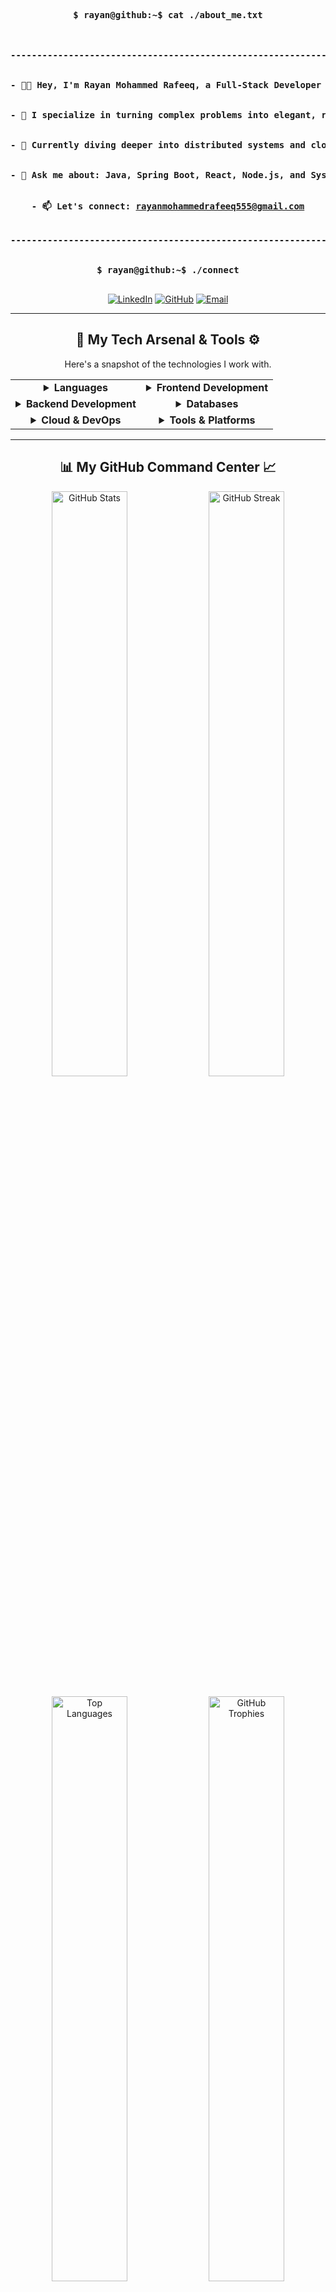 <div align="center">

<pre>
<b><samp>
$ rayan@github:~$ <kbd>cat ./about_me.txt</kbd>

<br>
----------------------------------------------------------------------
<br>
- 👨‍💻 Hey, I'm Rayan Mohammed Rafeeq, a Full-Stack Developer from India.
<br>
- 🚀 I specialize in turning complex problems into elegant, real-world applications.
<br>
- 🌱 Currently diving deeper into distributed systems and cloud-native architectures.
<br>
- 💬 Ask me about: Java, Spring Boot, React, Node.js, and System Design.
<br>
- 📫 Let's connect: <a href="mailto:rayanmohammedrafeeq555@gmail.com">rayanmohammedrafeeq555@gmail.com</a>
<br>
----------------------------------------------------------------------
<br>
$ rayan@github:~$ <kbd>./connect</kbd>
</samp></b>
</pre>

<p>
  <a href="https://www.linkedin.com/in/rayan-mohammed-rafeeq-bb67262a1/" target="_blank"><img src="https://img.shields.io/badge/LinkedIn-0077B5?style=for-the-badge&logo=linkedin&logoColor=white" alt="LinkedIn"/></a>
  <a href="https://github.com/Rayan-Mohammed-Rafeeq" target="_blank"><img src="https://img.shields.io/badge/GitHub-181717?style=for-the-badge&logo=github&logoColor=white" alt="GitHub"/></a>
  <a href="mailto:rayanmohammedrafeeq555@gmail.com"><img src="https://img.shields.io/badge/Email-D14836?style=for-the-badge&logo=gmail&logoColor=white" alt="Email"/></a>
</p>
</div>

---

<h2 align="center">🚀 My Tech Arsenal & Tools ⚙️</h2>

<p align="center">
  Here's a snapshot of the technologies I work with.
</p>

<table align="center" width="80%">
  <tr>
    <td align="center">
      <details>
        <summary><strong>Languages</strong></summary>
        <br>
        <p>
          <img src="https://skillicons.dev/icons?i=java,python,kotlin,cpp,js,ts" />
        </p>
      </details>
    </td>
    <td align="center">
      <details>
        <summary><strong>Frontend Development</strong></summary>
        <br>
        <p>
          <img src="https://skillicons.dev/icons?i=react,html,css,tailwind,vite" />
        </p>
      </details>
    </td>
  </tr>
  <tr>
    <td align="center">
      <details>
        <summary><strong>Backend Development</strong></summary>
        <br>
        <p>
          <img src="https://skillicons.dev/icons?i=spring,nodejs,express,nextjs" />
        </p>
      </details>
    </td>
    <td align="center">
      <details>
        <summary><strong>Databases</strong></summary>
        <br>
        <p>
          <img src="https://skillicons.dev/icons?i=mysql,mongodb,postgres,redis" />
        </p>
      </details>
    </td>
  </tr>
  <tr>
    <td align="center">
      <details>
        <summary><strong>Cloud & DevOps</strong></summary>
        <br>
        <p>
          <img src="https://skillicons.dev/icons?i=aws,docker,git,githubactions,kubernetes" />
        </p>
      </details>
    </td>
    <td align="center">
      <details>
        <summary><strong>Tools & Platforms</strong></summary>
        <br>
        <p>
          <img src="https://skillicons.dev/icons?i=vscode,idea,postman,figma" />
        </p>
      </details>
    </td>
  </tr>
</table>

---

<h2 align="center">📊 My GitHub Command Center 📈</h2>

<p align="center">
  <img src="https://github-readme-stats.vercel.app/api?username=Rayan-Mohammed-Rafeeq&show_icons=true&theme=tokyonight&hide_border=true&count_private=true&bg_color=1A1B27" alt="GitHub Stats" width="49%"/>
  <img src="https://github-readme-streak-stats.herokuapp.com/?user=Rayan-Mohammed-Rafeeq&theme=tokyonight&hide_border=true&bg_color=1A1B27" alt="GitHub Streak" width="49%"/>
  <br><br>
  <img src="https://github-readme-stats.vercel.app/api/top-langs/?username=Rayan-Mohammed-Rafeeq&layout=compact&theme=tokyonight&hide_border=true&bg_color=1A1B27" alt="Top Languages" width="49%"/>
  <img src="https://github-profile-trophy.vercel.app/?username=Rayan-Mohammed-Rafeeq&theme=tokyonight&no-frame=true&no-bg=true&margin-w=4" alt="GitHub Trophies" width="49%"/>
</p>

<p align="center">
  <img src="https://github.com/Rayan-Mohammed-Rafeeq/Rayan-Mohammed-Rafeeq/blob/output/github-contribution-grid-snake.svg" alt="contribution snake">
</p>

---

<h2 align="center">⚡ Fun Fact / Quote ⚡</h2>

<p align="center">
  <i>“There are two ways of constructing a software design: One way is to make it so simple that there are obviously no deficiencies, and the other way is to make it so complicated that there are no obvious deficiencies.”</i>
  <br>– C.A.R. Hoare
</p>

<hr>

<p align="center">
  Last updated on {TODAY_DATE}
  <br><br>
  Made with <g-emoji class="g-emoji" alias="heart" fallback-src="https://github.githubassets.com/images/icons/emoji/unicode/2764.png">❤️</g-emoji> and a lot of <g-emoji class="g-emoji" alias="coffee" fallback-src="https://github.githubassets.com/images/icons/emoji/unicode/2615.png">☕</g-emoji>
</p>

